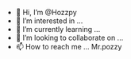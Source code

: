 - 👋 Hi, I’m @Hozzpy
- 👀 I’m interested in ...
- 🌱 I’m currently learning ...
- 💞️ I’m looking to collaborate on ...
- 📫 How to reach me ... Mr.pozzy

<!---
Hozzpy/Hozzpy is a ✨ special ✨ repository because its `README.md` (this file) appears on your GitHub profile.
You can click the Preview link to take a look at your changes.
--->
